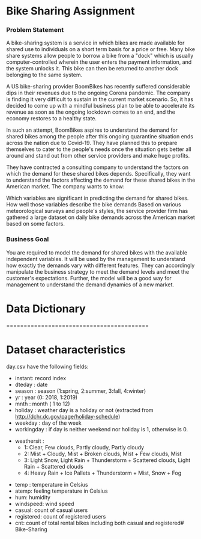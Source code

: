 # Bike Sharing Assignment
### Problem Statement

A bike-sharing system is a service in which bikes are made available for shared use to individuals on a short term basis for a price or free. Many bike share systems allow people to borrow a bike from a "dock" which is usually computer-controlled wherein the user enters the payment information, and the system unlocks it. This bike can then be returned to another dock belonging to the same system.

A US bike-sharing provider BoomBikes has recently suffered considerable dips in their revenues due to the ongoing Corona pandemic. The company is finding it very difficult to sustain in the current market scenario. So, it has decided to come up with a mindful business plan to be able to accelerate its revenue as soon as the ongoing lockdown comes to an end, and the economy restores to a healthy state.

In such an attempt, BoomBikes aspires to understand the demand for shared bikes among the people after this ongoing quarantine situation ends across the nation due to Covid-19. They have planned this to prepare themselves to cater to the people's needs once the situation gets better all around and stand out from other service providers and make huge profits.

They have contracted a consulting company to understand the factors on which the demand for these shared bikes depends. Specifically, they want to understand the factors affecting the demand for these shared bikes in the American market. The company wants to know:

Which variables are significant in predicting the demand for shared bikes. How well those variables describe the bike demands Based on various meteorological surveys and people's styles, the service provider firm has gathered a large dataset on daily bike demands across the American market based on some factors.

### Business Goal
You are required to model the demand for shared bikes with the available independent variables. It will be used by the management to understand how exactly the demands vary with different features. They can accordingly manipulate the business strategy to meet the demand levels and meet the customer's expectations. Further, the model will be a good way for management to understand the demand dynamics of a new market.

# Data Dictionary
=========================================

Dataset characteristics
=========================================
day.csv have the following fields:

- instant: record index
- dteday : date
- season : season (1:spring, 2:summer, 3:fall, 4:winter)
- yr : year (0: 2018, 1:2019)
- mnth : month ( 1 to 12)
- holiday : weather day is a holiday or not (extracted from http://dchr.dc.gov/page/holiday-schedule)
- weekday : day of the week
- workingday : if day is neither weekend nor holiday is 1, otherwise is 0.
+ weathersit : 
    - 1: Clear, Few clouds, Partly cloudy, Partly cloudy
    - 2: Mist + Cloudy, Mist + Broken clouds, Mist + Few clouds, Mist
    - 3: Light Snow, Light Rain + Thunderstorm + Scattered clouds, Light Rain + Scattered clouds
    - 4: Heavy Rain + Ice Pallets + Thunderstorm + Mist, Snow + Fog
- temp : temperature in Celsius
- atemp: feeling temperature in Celsius
- hum: humidity
- windspeed: wind speed
- casual: count of casual users
- registered: count of registered users
- cnt: count of total rental bikes including both casual and registered#   B i k e - S h a r i n g  
 